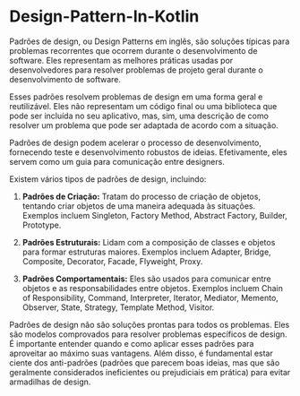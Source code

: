 # Design-Pattern-In-Kotlin

Padrões de design, ou Design Patterns em inglês, são soluções típicas para problemas recorrentes que ocorrem durante o desenvolvimento de software. Eles representam as melhores práticas usadas por desenvolvedores para resolver problemas de projeto geral durante o desenvolvimento de software.

Esses padrões resolvem problemas de design em uma forma geral e reutilizável. Eles não representam um código final ou uma biblioteca que pode ser incluída no seu aplicativo, mas, sim, uma descrição de como resolver um problema que pode ser adaptada de acordo com a situação.

Padrões de design podem acelerar o processo de desenvolvimento, fornecendo teste e desenvolvimento robustos de ideias. Efetivamente, eles servem como um guia para comunicação entre designers.

Existem vários tipos de padrões de design, incluindo:

1. **Padrões de Criação:** Tratam do processo de criação de objetos, tentando criar objetos de uma maneira adequada às situações. Exemplos incluem Singleton, Factory Method, Abstract Factory, Builder, Prototype.

2. **Padrões Estruturais:** Lidam com a composição de classes e objetos para formar estruturas maiores. Exemplos incluem Adapter, Bridge, Composite, Decorator, Facade, Flyweight, Proxy.

3. **Padrões Comportamentais:** Eles são usados para comunicar entre objetos e as responsabilidades entre objetos. Exemplos incluem Chain of Responsibility, Command, Interpreter, Iterator, Mediator, Memento, Observer, State, Strategy, Template Method, Visitor.

Padrões de design não são soluções prontas para todos os problemas. Eles são modelos comprovados para resolver problemas específicos de design. É importante entender quando e como aplicar esses padrões para aproveitar ao máximo suas vantagens. Além disso, é fundamental estar ciente dos anti-padrões (padrões que parecem boas ideias, mas que são geralmente considerados ineficientes ou prejudiciais em prática) para evitar armadilhas de design.
